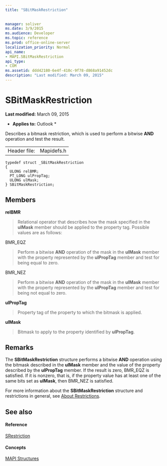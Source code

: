 ```yaml
---
title: "SBitMaskRestriction"
 
 
manager: soliver
ms.date: 3/9/2015
ms.audience: Developer
ms.topic: reference
ms.prod: office-online-server
localization_priority: Normal
api_name:
- MAPI.SBitMaskRestriction
api_type:
- COM
ms.assetid: ddd42180-6e4f-410c-9f78-d868a91452dc
description: "Last modified: March 09, 2015"
---
```


# SBitMaskRestriction

 **Last modified:** March 09, 2015 
  
 * **Applies to:** Outlook * 
  
Describes a bitmask restriction, which is used to perform a bitwise **AND** operation and test the result. 
  
|||
|:-----|:-----|
|Header file:  <br/> |Mapidefs.h  <br/> |
   
```
typedef struct _SBitMaskRestriction
{
  ULONG relBMR;
  PT_LONG ulPropTag;
  ULONG ulMask;
} SBitMaskRestriction;

```

## Members

 **relBMR**
  
> Relational operator that describes how the mask specified in the **ulMask** member should be applied to the property tag. Possible values are as follows: 
    
BMR_EQZ 
  
> Perform a bitwise **AND** operation of the mask in the **ulMask** member with the property represented by the **ulPropTag** member and test for being equal to zero. 
    
BMR_NEZ 
  
> Perform a bitwise **AND** operation of the mask in the **ulMask** member with the property represented by the **ulPropTag** member and test for being not equal to zero. 
    
 **ulPropTag**
  
> Property tag of the property to which the bitmask is applied.
    
 **ulMask**
  
> Bitmask to apply to the property identified by **ulPropTag**.
    
## Remarks

The **SBitMaskRestriction** structure performs a bitwise **AND** operation using the bitmask described in the **ulMask** member and the value of the property described by the **ulPropTag** member. If the result is zero, BMR_EQZ is satisfied. If it is nonzero, that is, if the property value has at least one of the same bits set as **ulMask**, then BMR_NEZ is satisfied.
  
For more information about the **SBitMaskRestriction** structure and restrictions in general, see [About Restrictions](about-restrictions.md).
  
## See also

#### Reference

[SRestriction](srestriction.md)
#### Concepts

[MAPI Structures](mapi-structures.md)

